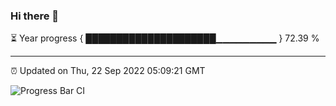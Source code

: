 ### Hi there 👋

⏳ Year progress { █████████████████████▁▁▁▁▁▁▁▁▁ } 72.39 %

---

⏰ Updated on Thu, 22 Sep 2022 05:09:21 GMT

![Progress Bar CI](https://github.com/liununu/liununu/workflows/Progress%20Bar%20CI/badge.svg)
